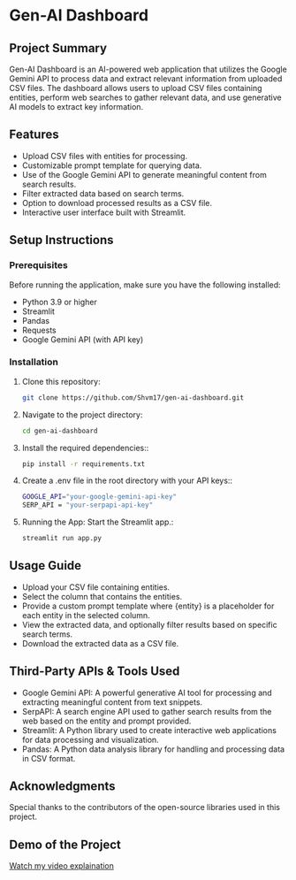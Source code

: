# Gen-AI Dashboard

## Project Summary

Gen-AI Dashboard is an AI-powered web application that utilizes the Google Gemini API to process data and extract relevant information from uploaded CSV files. The dashboard allows users to upload CSV files containing entities, perform web searches to gather relevant data, and use generative AI models to extract key information. 
## Features

- Upload CSV files with entities for processing.
- Customizable prompt template for querying data.
- Use of the Google Gemini API to generate meaningful content from search results.
- Filter extracted data based on search terms.
- Option to download processed results as a CSV file.
- Interactive user interface built with Streamlit.

## Setup Instructions

### Prerequisites

Before running the application, make sure you have the following installed:

- Python 3.9 or higher
- Streamlit
- Pandas
- Requests
- Google Gemini API (with API key)
  
### Installation

1. Clone this repository:

   ```bash
   git clone https://github.com/Shvm17/gen-ai-dashboard.git
   ```

2. Navigate to the project directory:

   ```bash
   cd gen-ai-dashboard
   ```

3. Install the required dependencies::

   ```bash
   pip install -r requirements.txt
   ```
4. Create a .env file in the root directory with your API keys::

   ```bash
   GOOGLE_API="your-google-gemini-api-key"
   SERP_API = "your-serpapi-api-key"
   
   ```
5. Running the App: Start the Streamlit app.:

   ```bash
   streamlit run app.py
   ```   

## Usage Guide
- Upload your CSV file containing entities.
- Select the column that contains the entities.
- Provide a custom prompt template where {entity} is a placeholder for each entity in the selected column.
- View the extracted data, and optionally filter results based on specific search terms.
- Download the extracted data as a CSV file.

## Third-Party APIs & Tools Used
- Google Gemini API: A powerful generative AI tool for processing and extracting meaningful content from text snippets.
- SerpAPI: A search engine API used to gather search results from the web based on the entity and prompt provided.
- Streamlit: A Python library used to create interactive web applications for data processing and visualization.
- Pandas: A Python data analysis library for handling and processing data in CSV format.

## Acknowledgments
Special thanks to the contributors of the open-source libraries used in this project.

## Demo of the Project
[Watch my video explaination](https://drive.google.com/file/d/1SdiB1zUp7Lnq46ba4SLQwmSDwaRhyYeX/view?usp=sharing)
